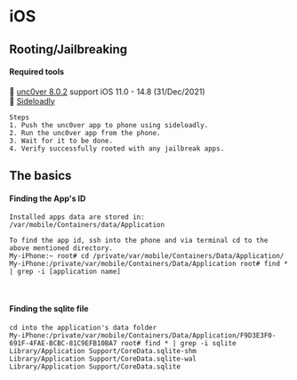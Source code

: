 # iOS

## Rooting/Jailbreaking
#### Required tools
:wrench: [unc0ver 8.0.2](https://unc0ver.dev/) support iOS 11.0 - 14.8 (31/Dec/2021) <br />
:wrench: [Sideloadly](https://sideloadly.io/)<br />
```
Steps
1. Push the unc0ver app to phone using sideloadly.
2. Run the unc0ver app from the phone.
3. Wait for it to be done. 
4. Verify successfully rooted with any jailbreak apps.
```

## The basics
#### Finding the App's ID 
```
Installed apps data are stored in:
/var/mobile/Containers/data/Application

To find the app id, ssh into the phone and via terminal cd to the above mentioned directory.
My-iPhone:~ root# cd /private/var/mobile/Containers/Data/Application/
My-iPhone:/private/var/mobile/Containers/Data/Application root# find * | grep -i [application name]
```
<br />

#### Finding the sqlite file
```
cd into the application's data folder
My-iPhone:/private/var/mobile/Containers/Data/Application/F9D3E3F0-691F-4FAE-BCBC-81C9EFB10BA7 root# find * | grep -i sqlite
Library/Application Support/CoreData.sqlite-shm
Library/Application Support/CoreData.sqlite-wal
Library/Application Support/CoreData.sqlite
```
